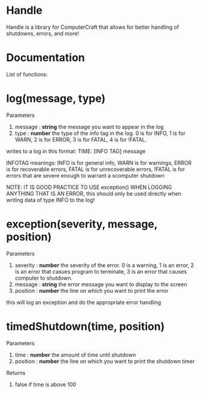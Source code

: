 # Handle
Handle is a library for ComputerCraft that allows for better handling of shutdowns, errors, and more!

# Documentation
List of functions:

# log(message, type)
  Parameters
  1. message : **string** the message you want to appear in the log
  2. type    : **number** the type of the info tag in the log. 0 is for INFO, 1 is for WARN, 2 is for ERROR, 3 is for FATAL, 4 is for !FATAL.

  writes to a log in this format: TIME: [INFO TAG] message

  INFOTAG meanings:   INFO is for general info, WARN is for warnings, ERROR is for recoverable errors, FATAL is for unrecoverable errors, !FATAL is for errors that are severe enough to warrant a scomputer shutdown 
 
  NOTE: IT IS GOOD PRACTICE TO USE exception() WHEN LOGGING ANYTHING THAT IS AN ERROR, this should only be used directly when writing data of type INFO to the log!

# exception(severity, message, position)
  
  Parameters
  1. severity : **number** the severity of the error. 0 is a warning, 1 is an error, 2 is an error that casues program to terminate, 3 is an error that causes computer to shutdown.
  2. message  : **string** the error message you want to display to the screen
  3. position : **number** the line on which you want to print the error

  this will log an exception and do the appropriate error handling
  
# timedShutdown(time, position)
  
  Parameters
  1. time     : **number** the amount of time until shutdown
  2. position : **number** the line on which you want to print the shutdown timer
    
  Returns
  1. false if time is above 100
